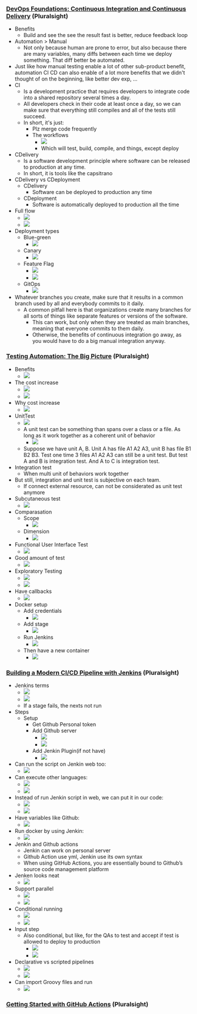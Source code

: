 ### [DevOps Foundations: Continuous Integration and Continuous Delivery](https://app.pluralsight.com/library/courses/devops-foundations-continuous-integration-continuous-delivery) (Pluralsight)
- Benefits
	- Build and see the see the result fast is better, reduce feedback loop
- Automation > Manual
	- Not only because human are prone to error, but also because there are many variables, many diffs between each time we deploy something. That diff better be automated.
- Just like how manual testing enable a lot of other sub-product benefit, automation CI CD can also enable of a lot more benefits that we didn't thought of on the beginning, like better dev exp, ...
- CI
	- Is a development practice that requires developers to integrate code into a shared repository several times a day.
	- All developers check in their code at least once a day, so we can make sure that everything still compiles and all of the tests still succeed.
	- In short, it's just:
		- Plz merge code frequently
		- The workflows
			- ![](Attachments/CleanShot%202023-08-24%20at%2011.02.41@2x.png)
			- Which will test, build, compile, and things, except deploy
- CDelivery
	- Is a software development principle where software can be released to production at any time.
	- In short, it is tools like the capsitrano
- CDelivery vs CDeployment
	- CDelivery
		- Software can be deployed to production any time
	- CDeployment
		- Software is automatically deployed to production all the time
- Full flow
	- ![](Attachments/CleanShot%202023-08-24%20at%2011.09.12@2x.png)
	- ![](Attachments/CleanShot%202023-08-24%20at%2011.09.45@2x.png)
- Deployment types
	- Blue-green
		- ![](Attachments/CleanShot%202023-08-24%20at%2011.13.40@2x.png)
	- Canary
		- ![](Attachments/CleanShot%202023-08-24%20at%2011.14.09@2x.png)
	- Feature Flag
		- ![](Attachments/CleanShot%202023-08-24%20at%2011.14.44@2x.png)
		- ![](Attachments/CleanShot%202023-08-24%20at%2011.15.03@2x.png)
	- GitOps
		- ![](Attachments/CleanShot%202023-08-24%20at%2011.16.11@2x.png)
- Whatever branches you create, make sure that it results in a common branch used by all and everybody commits to it daily.
	- A common pitfall here is that organizations create many branches for all sorts of things like separate features or versions of the software.
		- This can work, but only when they are treated as main branches, meaning that everyone commits to them daily.
		- Otherwise, the benefits of continuous integration go away, as you would have to do a big manual integration anyway. 
### [Testing Automation: The Big Picture](https://app.pluralsight.com/library/courses/testing-automation-big-picture/) (Pluralsight)
- Benefits
	- ![](Attachments/CleanShot%202023-08-24%20at%2014.35.35@2x.png)
- The cost increase
	- ![](Attachments/CleanShot%202023-08-24%20at%2014.37.46@2x.png)
	- ![](Attachments/CleanShot%202023-08-24%20at%2014.38.18@2x.png)
- Why cost increase
	- ![](Attachments/CleanShot%202023-08-24%20at%2014.39.21@2x.png)
- UnitTest
	- ![](Attachments/CleanShot%202023-08-24%20at%2017.06.34@2x.png)
	- A unit test can be something than spans over a class or a file. As long as it work together as a coherent unit of behavior
		- ![](Attachments/CleanShot%202023-08-24%20at%2017.08.03@2x.png)
	- Suppose we have unit A, B. Unit A has file A1 A2 A3, unit B has file B1 B2 B3. Test one time 3 files A1 A2 A3 can still be a unit test. But test A and B is integration test. And A to C is integration test.
- Integration test
	- When multi unit of behaviors work together
- But still, integration and unit test is subjective on each team.
	- If connect external resource, can not be considerated as unit test anymore
- Subcutaneous test
	- ![](Attachments/CleanShot%202023-08-24%20at%2017.13.11@2x.png)
- Comparasation
	- Scope
		- ![](Attachments/CleanShot%202023-08-24%20at%2017.13.44@2x.png)
	- Dimension
		- ![](Attachments/CleanShot%202023-08-24%20at%2017.18.10@2x.png)
- Functional User Interface Test
	- ![](Attachments/CleanShot%202023-08-24%20at%2017.17.18@2x.png)
- Good amount of test
	- ![](Attachments/CleanShot%202023-08-24%20at%2017.31.43@2x.png)
- Exploratory Testing
	- ![](Attachments/CleanShot%202023-08-25%20at%2017.46.08@2x.png)
	- ![](Attachments/CleanShot%202023-08-25%20at%2010.05.45@2x.png)
- Have callbacks
	- ![](Attachments/CleanShot%202023-08-29%20at%2011.44.43@2x.png)
- Docker setup
	- Add credentials
		- ![](Attachments/CleanShot%202023-08-29%20at%2011.52.55@2x.png)
	- Add stage
		- ![](Attachments/CleanShot%202023-08-29%20at%2011.53.54@2x.png)
	- Run Jenkins
		- ![](Attachments/CleanShot%202023-08-29%20at%2011.56.15@2x.png)
	- Then have a new container
		- ![](Attachments/CleanShot%202023-08-29%20at%2011.55.57@2x.png)
### [Building a Modern CI/CD Pipeline with Jenkins](https://app.pluralsight.com/library/courses/building-modern-ci-cd-pipeline-jenkins) (Pluralsight)
- Jenkins terms
	- ![](Attachments/CleanShot%202023-08-28%20at%2009.37.21@2x.png)
	- ![](Attachments/CleanShot%202023-08-28%20at%2017.37.31@2x.png)
	- If a stage fails, the nexts not run
- Steps
	- Setup
		- Get Github Personal token
		- Add Github server
			- ![](Attachments/CleanShot%202023-08-28%20at%2010.50.50@2x.png)
			- ![](Attachments/CleanShot%202023-08-28%20at%2010.51.34@2x.png)
		- Add Jenkin Plugin(if not have)
			- ![](Attachments/CleanShot%202023-08-28%20at%2010.52.42@2x.png)
- Can run the script on Jenkin web too:
	- ![](Attachments/CleanShot%202023-08-28%20at%2017.47.33@2x.png)
- Can execute other languages:
	- ![](Attachments/CleanShot%202023-08-28%20at%2017.49.05@2x.png)
	- ![](Attachments/CleanShot%202023-08-28%20at%2017.49.46@2x.png)
- Instead of run Jenkin script in web, we can put it in our code:
	- ![](Attachments/CleanShot%202023-08-28%20at%2017.50.32@2x.png)
	- ![](Attachments/CleanShot%202023-08-28%20at%2017.52.21@2x.png)
- Have variables like Github:
	- ![](Attachments/CleanShot%202023-08-28%20at%2017.51.33@2x.png)
- Run docker by using Jenkin:
	- ![](Attachments/CleanShot%202023-08-28%20at%2017.59.53@2x.png)
- Jenkin and Github actions
	- Jenkin can work on personal server
	- Github Action use yml, Jenkin use its own syntax
	- When using GitHub Actions, you are essentially bound to Github’s source code management platform
- Jenken looks neat
	- ![](Attachments/CleanShot%202023-08-29%20at%2011.41.01@2x.png)
- Support parallel
	- ![](Attachments/CleanShot%202023-08-29%20at%2012.24.14@2x.png)
	- ![](Attachments/CleanShot%202023-08-29%20at%2012.26.17@2x.png)
- Conditional running
	- ![](Attachments/CleanShot%202023-08-29%20at%2012.35.53@2x.png)
	- ![](Attachments/CleanShot%202023-08-29%20at%2013.07.34@2x.png)
- Input step
	- Also conditional, but like, for the QAs to test and accept if test is allowed to deploy to production
		- ![](Attachments/CleanShot%202023-08-29%20at%2012.39.06@2x.png)
		- ![](Attachments/CleanShot%202023-08-29%20at%2012.55.32@2x.png)
- Declarative vs scripted pipelines
	- ![](Attachments/CleanShot%202023-08-29%20at%2013.05.15@2x.png)
	- ![](Attachments/CleanShot%202023-08-29%20at%2013.05.23@2x.png)
- Can import Groovy files and run
	- ![](Attachments/CleanShot%202023-08-29%20at%2013.14.00@2x.png)
### [Getting Started with GitHub Actions](https://app.pluralsight.com/library/courses/github-actions-getting-started) (Pluralsight)

